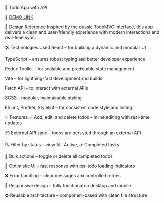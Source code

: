 📝 Todo App with API

🔗 [DEMO LINK](https://vitaliihutsalo.github.io/Todo-App/)

🎨 Design Reference
Inspired by the classic TodoMVC interface, this app delivers a clean and user-friendly experience with modern interactions and real-time sync.

🛠️ Technologies Used
React – for building a dynamic and modular UI

TypeScript – ensures robust typing and better developer experience

Redux Toolkit – for scalable and predictable state management

Vite – for lightning-fast development and builds

Fetch API – to interact with external APIs

SCSS – modular, maintainable styling

ESLint, Prettier, Stylelint – for consistent code style and linting

✨ Features
✅ Add, edit, and delete todos – inline editing with real-time updates

📦 External API sync – todos are persisted through an external API

🔍 Filter by status – view All, Active, or Completed tasks

🔁 Bulk actions – toggle or delete all completed todos

💾 Optimistic UI – fast response with per-todo loading indicators

❌ Error handling – clear messages and controlled retries

📱 Responsive design – fully functional on desktop and mobile

♻️ Reusable architecture – component-based with clean file structure
